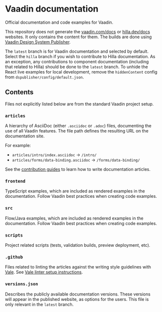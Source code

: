 # Vaadin documentation

Official documentation and code examples for Vaadin.

This repository does not generate the [vaadin.com/docs](https://vaadin.com/docs) or [hilla.dev/docs](https://hilla.dev/docs) websites. It only contains the content for them. The builds are done using [Vaadin Design System Publisher](https://vaadin.com/design-system-publisher).

The `latest` branch is for Vaadin documentation and selected by default. Select the `hilla` branch if you wish to contribute to Hilla documentation.
As an exception, any contributions to component documentation (including that related to Hilla) should be done to the `latest` branch.
To unhide the React live examples for local development, remove the `hiddenContent` config from `dspublisher/config/default.json`.

## Contents

Files not explicitly listed below are from the standard Vaadin project setup.

### `articles`

A hierarchy of AsciiDoc (either `.asciidoc` or `.adoc`) files, documenting the use of all Vaadin features. The file path defines the resulting URL on the documentation site.

For example:

- `articles/intro/index.asciidoc` → `/intro/`
- `articles/forms/data-binding.asciidoc` → `/forms/data-binding/`

See the [contribution guides](https://vaadin.com/docs/latest/contributing-docs/overview) to learn how to write documentation articles.

### `frontend`

TypeScript examples, which are included as rendered examples in the documentation. Follow Vaadin best practices when creating code examples.

### `src`

Flow/Java examples, which are included as rendered examples in the documentation. Follow Vaadin best practices when creating code examples.

### `scripts`

Project related scripts (tests, validation builds, preview deployment, etc).

### `.github`

Files related to linting the articles against the writing style guidelines with [Vale](https://docs.errata.ai/vale/about). See [Vale linter setup instructions](https://vaadin.com/docs/latest/contributing-docs/authoring/editing-tools/#vale).

### `versions.json`

Describes the publicly available documentation versions. These versions will appear in the published website, as options for the users. This file is only relevant in the `latest` branch.
